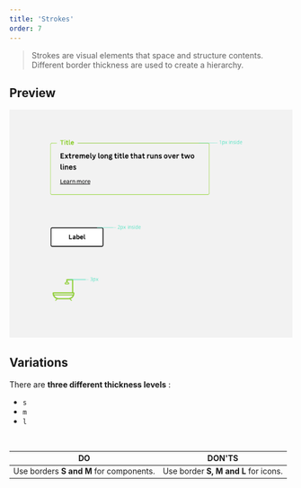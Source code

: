 ```yaml
---
title: 'Strokes'
order: 7
---
```


> Strokes are visual elements that space and structure contents. Different border thickness are used to create a hierarchy.

## Preview
![strokesExemples](StrokesExemples.png)

## Variations

There are **three different thickness levels** :
* `s`
* `m`
* `l`

<br>

| **DO**                                                       | **DON'TS**
| ------------------------------------------------------------ | --------------------------------------------------------------------- |
| <hintitem>Use borders **S and M** for components.</hintitem> | <hintitem dont="true">Use border **S, M and L** for icons.</hintitem> |

